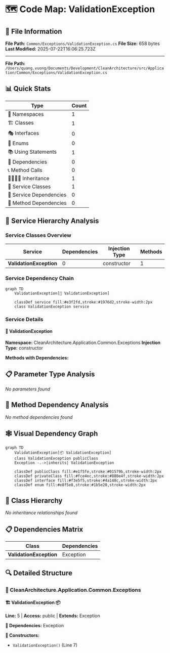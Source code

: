 # 🗺️ Code Map: ValidationException

## 📁 File Information

**File Path:** `Common/Exceptions/ValidationException.cs`
**File Size:** 658 bytes
**Last Modified:** 2025-07-22T16:06:25.723Z

---


**File Path:** `/Users/quang.vuong/Documents/Development/CleanArchitecture/src/Application/Common/Exceptions/ValidationException.cs`

## 📊 Quick Stats

| Type | Count |
|------|-------|
| 📁 Namespaces | 1 |
| 🏗️ Classes | 1 |
| 🎭 Interfaces | 0 |
| 📝 Enums | 0 |
| 📚 Using Statements | 1 |
| 🔗 Dependencies | 0 |
| 📞 Method Calls | 0 |
| 👨‍👩‍👧‍👦 Inheritance | 1 |
| 🔧 Service Classes | 1 |
| 💉 Service Dependencies | 0 |
| 🎯 Method Dependencies | 0 |

## 🔧 Service Hierarchy Analysis

### Service Classes Overview

| Service | Dependencies | Injection Type | Methods |
|---------|--------------|----------------|---------|
| **ValidationException** | 0 | constructor | 1 |

### Service Dependency Chain

```mermaid
graph TD
    ValidationException[🔧 ValidationException]

    classDef service fill:#e3f2fd,stroke:#1976d2,stroke-width:2px
    class ValidationException service
```

### Service Details

#### 🔧 ValidationException

**Namespace:** CleanArchitecture.Application.Common.Exceptions
**Injection Type:** constructor

**Methods with Dependencies:**

## 📋 Parameter Type Analysis

*No parameters found*

## 🎯 Method Dependency Analysis

*No method dependencies found*

## 🕸️ Visual Dependency Graph

```mermaid
graph TD
    ValidationException[📦 ValidationException]
    class ValidationException publicClass
    Exception -.->|inherits| ValidationException

    classDef publicClass fill:#e1f5fe,stroke:#01579b,stroke-width:2px
    classDef privateClass fill:#fce4ec,stroke:#880e4f,stroke-width:2px
    classDef interface fill:#f3e5f5,stroke:#4a148c,stroke-width:2px
    classDef enum fill:#e8f5e8,stroke:#1b5e20,stroke-width:2px
```

## 🌳 Class Hierarchy

*No inheritance relationships found*

## 📋 Dependencies Matrix

| Class | Dependencies |
|-------|---------------|
| **ValidationException** | Exception |

## 🔍 Detailed Structure

### 📁 CleanArchitecture.Application.Common.Exceptions

#### 🏗️ ValidationException 📦

**Line:** 5 | **Access:** public | **Extends:** Exception

**🔗 Dependencies:** Exception

**🔧 Constructors:**
- `ValidationException()` (Line 7)

